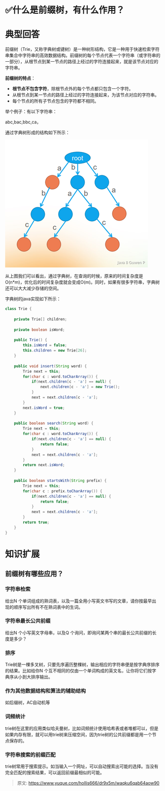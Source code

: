 # ✅什么是前缀树，有什么作用？


# 典型回答
前缀树（Trie，又称字典树或键树）是一种树形结构，它是一种用于快速检索字符串集合中字符串的高效数据结构。前缀树的每个节点代表一个字符串（或字符串的一部分），从根节点到某一节点的路径上经过的字符连接起来，就是该节点对应的字符串。

**前缀树的特点**：

- **根节点不包含字符**，除根节点外的每个节点都只包含一个字符。
- 从根节点到某一节点的路径上经过的字符连接起来，为该节点对应的字符串。
- 每个节点的所有子节点包含的字符都不相同。

举个例子：有以下字符串：

abc,bac,bbc,ca，

通过字典树形成的结构如下所示：

![image.png](./img/pli4l7COoYz2_6zZ/1676792969926-ec009095-e7a3-412b-9cfa-60c9734ad4ab-284627.png)

从上图我们可以看出，通过字典树，在查询的时候，原来的时间复杂度是O(n*m)，优化后的时间复杂度就会变成O(m)。同时，如果有很多字符串，字典树还可以大大减少存储的空间。

字典树的java实现如下所示：
```java
class Trie {

    private Trie[] children;

    private boolean isWord;

    public Trie() {
        this.isWord = false;
        this.children = new Trie[26];
    }
    
    public void insert(String word) {
        Trie next = this;
        for(char c : word.toCharArray()) {
            if(next.children[c - 'a'] == null) {
                next.children[c - 'a'] = new Trie();
            }
            next = next.children[c - 'a'];
        }
        next.isWord = true;
    }
    
    public boolean search(String word) {
        Trie next = this;
        for(char c : word.toCharArray()) {
            if(next.children[c - 'a'] == null) {
                return false;
            }
            next = next.children[c - 'a'];
        }
        return next.isWord;
    }
    
    public boolean startsWith(String prefix) {
        Trie next = this;
        for(char c : prefix.toCharArray()) {
            if(next.children[c - 'a'] == null) {
                return false;
            }
            next = next.children[c - 'a'];
        }
        return true;
    }
}
```

# 知识扩展

## 前缀树有哪些应用？


### 字符串检索
给出N 个单词组成的熟词表，以及一篇全用小写英文书写的文章，请你按最早出现的顺序写出所有不在熟词表中的生词。


### 字符串最长公共前缀
给出N 个小写英文字母串，以及Q 个询问，即询问某两个串的最长公共前缀的长度是多少？


### 排序
Trie树是一棵多叉树，只要先序遍历整棵树，输出相应的字符串便是按字典序排序的结果。比如给你N 个互不相同的仅由一个单词构成的英文名，让你将它们按字典序从小到大排序输出。


### 作为其他数据结构和算法的辅助结构
如后缀树，AC自动机等


### 词频统计
trie树在这里的应用类似哈夫曼树，比如词频统计使用哈希表或者堆都可以，但是如果内存有限，就可以用trie树来压缩空间，因为trie树的公共前缀都是用一个节点保存的。


### 字符串搜索的前缀匹配
trie树常用于搜索提示。如当输入一个网址，可以自动搜索出可能的选择。当没有完全匹配的搜索结果，可以返回前缀最相似的可能。


> 原文: <https://www.yuque.com/hollis666/dr9x5m/waqku6qab64aow90>